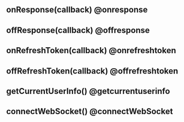 ## onResponse(callback) @onresponse

<!-- UTSUNICLOUDAPIJSON.onResponse.description -->

<!-- UTSUNICLOUDAPIJSON.onResponse.compatibility -->

<!-- UTSUNICLOUDAPIJSON.onResponse.param -->

<!-- UTSUNICLOUDAPIJSON.onResponse.returnValue -->

<!-- UTSUNICLOUDAPIJSON.onResponse.tutorial -->

## offResponse(callback) @offresponse

<!-- UTSUNICLOUDAPIJSON.offResponse.description -->

<!-- UTSUNICLOUDAPIJSON.offResponse.compatibility -->

<!-- UTSUNICLOUDAPIJSON.offResponse.param -->

<!-- UTSUNICLOUDAPIJSON.offResponse.returnValue -->

<!-- UTSUNICLOUDAPIJSON.offResponse.tutorial -->

## onRefreshToken(callback) @onrefreshtoken

<!-- UTSUNICLOUDAPIJSON.onRefreshToken.description -->

<!-- UTSUNICLOUDAPIJSON.onRefreshToken.compatibility -->

<!-- UTSUNICLOUDAPIJSON.onRefreshToken.param -->

<!-- UTSUNICLOUDAPIJSON.onRefreshToken.returnValue -->

<!-- UTSUNICLOUDAPIJSON.onRefreshToken.tutorial -->

## offRefreshToken(callback) @offrefreshtoken

<!-- UTSUNICLOUDAPIJSON.offRefreshToken.description -->

<!-- UTSUNICLOUDAPIJSON.offRefreshToken.compatibility -->

<!-- UTSUNICLOUDAPIJSON.offRefreshToken.param -->

<!-- UTSUNICLOUDAPIJSON.offRefreshToken.returnValue -->

<!-- UTSUNICLOUDAPIJSON.offRefreshToken.tutorial -->

## getCurrentUserInfo() @getcurrentuserinfo

<!-- UTSUNICLOUDAPIJSON.getCurrentUserInfo.description -->

<!-- UTSUNICLOUDAPIJSON.getCurrentUserInfo.compatibility -->

<!-- UTSUNICLOUDAPIJSON.getCurrentUserInfo.param -->

<!-- UTSUNICLOUDAPIJSON.getCurrentUserInfo.returnValue -->

<!-- UTSUNICLOUDAPIJSON.getCurrentUserInfo.tutorial -->

## connectWebSocket() @connectWebSocket

<!-- UTSUNICLOUDAPIJSON.connectWebSocket.description -->

<!-- UTSUNICLOUDAPIJSON.connectWebSocket.compatibility -->

<!-- UTSUNICLOUDAPIJSON.connectWebSocket.param -->

<!-- UTSUNICLOUDAPIJSON.connectWebSocket.returnValue -->

<!-- UTSUNICLOUDAPIJSON.connectWebSocket.tutorial -->
